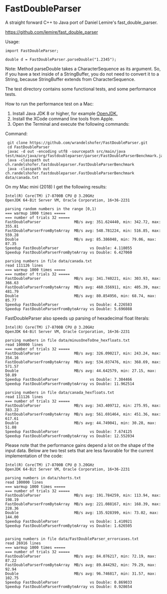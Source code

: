 # FastDoubleParser

A straight forward C++ to Java port of Daniel Lemire's fast_double_parser.

https://github.com/lemire/fast_double_parser

Usage:

    import FastDoubleParser;

    double d = FastDoubleParser.parseDouble("1.2345");

Note: Method parseDouble takes a CharacterSequence as its argument. So, if you have a text inside of a StringBuffer, you
do not need to convert it to a String, because StringBuffer extends from CharacterSequence.

The test directory contains some functional tests, and some performance tests.

How to run the performance test on a Mac:

1. Install Java JDK 8 or higher, for example [OpenJDK.](https://jdk.java.net/16/)
2. Install the XCode command line tools from Apple.
3. Open the Terminal and execute the following commands: 


Command:

     git clone https://github.com/wrandelshofer/FastDoubleParser.git
     cd FastDoubleParser 
     javac -d out -encoding utf8 -sourcepath src/main/java test/main/java/org/fastdoubleparser/parser/FastDoubleParserBenchmark.java 
     java -classpath out ch.randelshofer.fastdoubleparser.FastDoubleParserBenchmark 
     java -classpath out ch.randelshofer.fastdoubleparser.FastDoubleParserBenchmark data/canada.txt

On my Mac mini (2018) I get the following results:

    Intel(R) Core(TM) i7-8700B CPU @ 3.20GHz
    OpenJDK 64-Bit Server VM, Oracle Corporation, 16+36-2231

    parsing random numbers in the range [0,1)
    === warmup 1000 times =====
    === number of trials 32 =====
    FastDoubleParser               MB/s avg: 351.624440, min: 342.72, max: 355.81
    FastDoubleParserFromByteArray  MB/s avg: 548.781224, min: 516.85, max: 559.28
    Double                         MB/s avg: 85.386048, min: 79.06, max: 87.35
    Speedup FastDoubleParser              vs Double: 4.118055
    Speedup FastDoubleParserFromByteArray vs Double: 6.427060

    parsing numbers in file data/canada.txt
    read 111126 lines
    === warmup 1000 times =====
    === number of trials 32 =====
    FastDoubleParser               MB/s avg: 341.740221, min: 303.93, max: 366.63
    FastDoubleParserFromByteArray  MB/s avg: 460.556911, min: 405.39, max: 481.79
    Double                         MB/s avg: 80.854956, min: 68.74, max: 85.77
    Speedup FastDoubleParser              vs Double: 4.226583
    Speedup FastDoubleParserFromByteArray vs Double: 5.696088

FastDoubleParser also speeds up parsing of hexadecimal float literals:

    Intel(R) Core(TM) i7-8700B CPU @ 3.20GHz
    OpenJDK 64-Bit Server VM, Oracle Corporation, 16+36-2231

    parsing numbers in file data/minusOneToOne_hexfloats.txt
    read 100000 lines
    === number of trials 32 =====
    FastDoubleParser               MB/s avg: 326.090217, min: 243.24, max: 354.16
    FastDoubleParserFromByteArray  MB/s avg: 534.037476, min: 368.69, max: 571.57
    Double                         MB/s avg: 44.642579, min: 27.15, max: 50.89
    Speedup FastDoubleParser              vs Double: 7.304466
    Speedup FastDoubleParserFromByteArray vs Double: 11.962514

    parsing numbers in file data/canada_hexfloats.txt
    read 111126 lines
    === number of trials 32 =====
    FastDoubleParser               MB/s avg: 343.409712, min: 275.95, max: 383.22
    FastDoubleParserFromByteArray  MB/s avg: 561.691464, min: 451.36, max: 617.61
    Double                         MB/s avg: 44.749041, min: 30.28, max: 51.08
    Speedup FastDoubleParser              vs Double: 7.674125
    Speedup FastDoubleParserFromByteArray vs Double: 12.552034

Please note that the performance gains depend a lot on the shape of the input
data. Below are two test sets that are less favorable for the current implementation
of the code:

    Intel(R) Core(TM) i7-8700B CPU @ 3.20GHz
    OpenJDK 64-Bit Server VM, Oracle Corporation, 16+36-2231

    parsing numbers in data/shorts.txt
    read 100000 lines
    === warmup 1000 times =====
    === number of trials 32 =====
    FastDoubleParser               MB/s avg: 191.784259, min: 113.94, max: 198.19
    FastDoubleParserFromByteArray  MB/s avg: 221.088167, min: 168.39, max: 228.36
    Double                         MB/s avg: 135.928399, min: 73.02, max: 144.00
    Speedup FastDoubleParser              vs Double: 1.410921
    Speedup FastDoubleParserFromByteArray vs Double: 1.626505


    parsing numbers in file data/FastDoubleParser_errorcases.txt
    read 26916 lines
    === warmup 1000 times =====
    === number of trials 32 =====
    FastDoubleParser               MB/s avg: 84.076217, min: 72.19, max: 87.22
    FastDoubleParserFromByteArray  MB/s avg: 89.844292, min: 79.29, max: 92.94
    Double                         MB/s avg: 96.746817, min: 31.57, max: 102.75
    Speedup FastDoubleParser              vs Double: 0.869033
    Speedup FastDoubleParserFromByteArray vs Double: 0.928654
